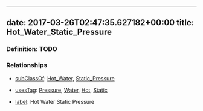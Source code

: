 
---
date: 2017-03-26T02:47:35.627182+00:00
title: Hot_Water_Static_Pressure
---
### Definition: TODO

### Relationships

* [subClassOf](http://www.w3.org/2000/01/rdf-schema#subClassOf): [Hot_Water](https://brickschema.org/schema/1.0/Brick#Hot_Water), [Static_Pressure](https://brickschema.org/schema/1.0/Brick#Static_Pressure)

* [usesTag](https://brickschema.org/schema/1.0/BrickFrame#usesTag): [Pressure](https://brickschema.org/schema/1.0/BrickTag#Pressure), [Water](https://brickschema.org/schema/1.0/BrickTag#Water), [Hot](https://brickschema.org/schema/1.0/BrickTag#Hot), [Static](https://brickschema.org/schema/1.0/BrickTag#Static)

* [label](http://www.w3.org/2000/01/rdf-schema#label): Hot Water Static Pressure

